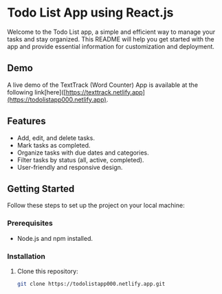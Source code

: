 # Todo List App using React.js

Welcome to the Todo List app, a simple and efficient way to manage your tasks and stay organized. This README will help you get started with the app and provide essential information for customization and deployment.

## Demo 
A live demo of the TextTrack (Word Counter) App is available at the following link[here]([https://texttrack.netlify.app](https://todolistapp000.netlify.app).


## Features

- Add, edit, and delete tasks.
- Mark tasks as completed.
- Organize tasks with due dates and categories.
- Filter tasks by status (all, active, completed).
- User-friendly and responsive design.

## Getting Started

Follow these steps to set up the project on your local machine:

### Prerequisites

- Node.js and npm installed.

### Installation

1. Clone this repository:

   ```bash
   git clone https://todolistapp000.netlify.app.git
